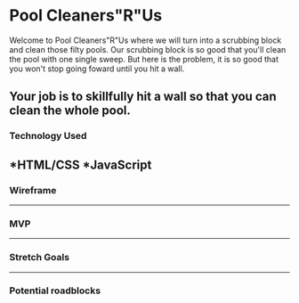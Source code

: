 # Pool Cleaners"R"Us

Welcome to Pool Cleaners"R"Us where we will turn into a scrubbing block and clean those filty pools. Our scrubbing block is so good that you'll clean the pool with one single sweep. But here is the problem, it is so good that you won't stop going foward until you hit a wall.

Your job is to skillfully hit a wall so that you can clean the whole pool.
---
### Technology Used
*HTML/CSS
*JavaScript
---
### Wireframe

---
### MVP

---
### Stretch Goals

---
### Potential roadblocks
